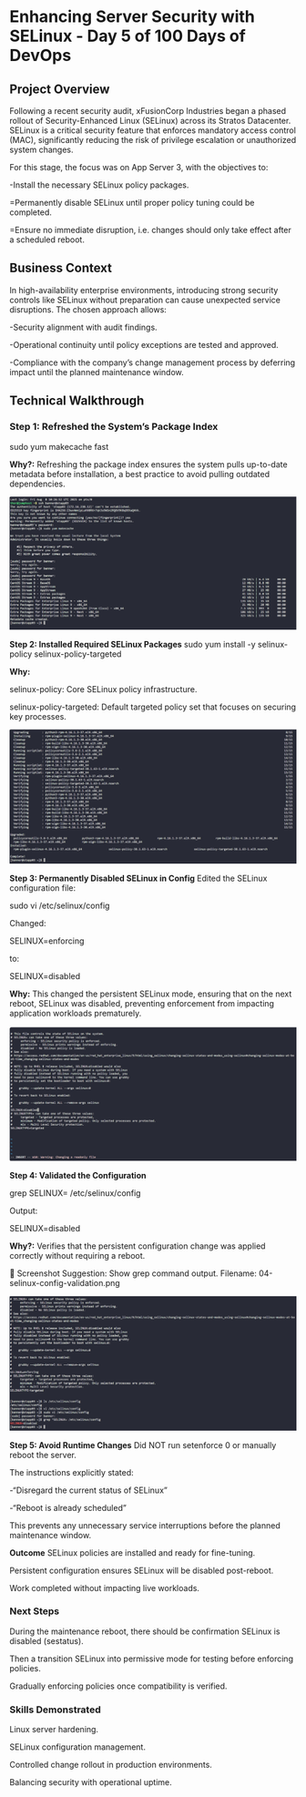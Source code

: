 # Enhancing Server Security with SELinux - Day 5 of 100 Days of DevOps

## Project Overview
Following a recent security audit, xFusionCorp Industries began a phased rollout of Security-Enhanced Linux (SELinux) across its Stratos Datacenter. SELinux is a critical security feature that enforces mandatory access control (MAC), significantly reducing the risk of privilege escalation or unauthorized system changes.

For this stage, the focus was on App Server 3, with the objectives to:

-Install the necessary SELinux policy packages.

=Permanently disable SELinux until proper policy tuning could be completed.

=Ensure no immediate disruption, i.e. changes should only take effect after a scheduled reboot.

## Business Context
In high-availability enterprise environments, introducing strong security controls like SELinux without preparation can cause unexpected service disruptions. The chosen approach allows:

-Security alignment with audit findings.

-Operational continuity until policy exceptions are tested and approved.

-Compliance with the company’s change management process by deferring impact until the planned maintenance window.

## Technical Walkthrough
### Step 1: Refreshed the System’s Package Index
sudo yum makecache fast

**Why?:**
Refreshing the package index ensures the system pulls up-to-date metadata before installation, a best practice to avoid pulling outdated dependencies.

![System Package Index refresh](screenshots/package-cache-refresh.png)

**Step 2: Installed Required SELinux Packages**
sudo yum install -y selinux-policy selinux-policy-targeted

**Why:**

selinux-policy: Core SELinux policy infrastructure.

selinux-policy-targeted: Default targeted policy set that focuses on securing key processes.

![Installed SELinux Packages](screenshots/selinux-packages-installed.png)

**Step 3: Permanently Disabled SELinux in Config**
Edited the SELinux configuration file:

sudo vi /etc/selinux/config

Changed:

SELINUX=enforcing

to:

SELINUX=disabled

**Why:**
This changed the persistent SELinux mode, ensuring that on the next reboot, SELinux was disabled, preventing enforcement from impacting application workloads prematurely.

![Disabled SELinux](screenshots/config-file-disabled.png)

**Step 4: Validated the Configuration**

grep SELINUX= /etc/selinux/config

Output:

SELINUX=disabled

**Why?:**
Verifies that the persistent configuration change was applied correctly without requiring a reboot.

📸 Screenshot Suggestion: Show grep command output.
Filename: 04-selinux-config-validation.png

![Validated the Configuration](screenshots/selinux-config-validation.png)

**Step 5: Avoid Runtime Changes**
Did NOT run setenforce 0 or manually reboot the server.

The instructions explicitly stated: 

-“Disregard the current status of SELinux”

-“Reboot is already scheduled”

This prevents any unnecessary service interruptions before the planned maintenance window.

**Outcome**
SELinux policies are installed and ready for fine-tuning.

Persistent configuration ensures SELinux will be disabled post-reboot.

Work completed without impacting live workloads.

### Next Steps
During the maintenance reboot, there should be confirmation SELinux is disabled (sestatus).

Then a transition SELinux into permissive mode for testing before enforcing policies.

Gradually enforcing policies once compatibility is verified.

### Skills Demonstrated
Linux server hardening.

SELinux configuration management.

Controlled change rollout in production environments.

Balancing security with operational uptime.
